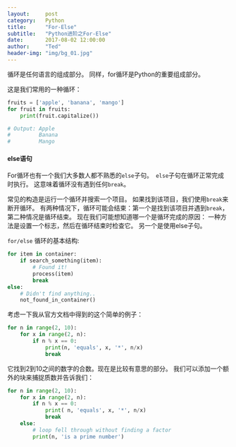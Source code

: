 ```yaml
---
layout:     post
category:   Python
title:      "For-Else"
subtitle:   "Python进阶之For-Else"
date:       2017-08-02 12:00:00
author:     "Ted"
header-img: "img/bg_01.jpg"
---
```


循环是任何语言的组成部分。 同样，for循环是Python的重要组成部分。

这是我们常用的一种循环：

```python
fruits = ['apple', 'banana', 'mango']
for fruit in fruits:
    print(fruit.capitalize())

# Output: Apple
#         Banana
#         Mango
```

#### else语句

For循环也有一个我们大多数人都不熟悉的`else`子句。` else`子句在循环正常完成时执行。 这意味着循环没有遇到任何`break`。 

常见的构造是运行一个循环并搜索一个项目。 如果找到该项目，我们使用`break`来断开循环。 有两种情况下，循环可能会结束：第一个是找到该项目并遇到`break`，第二种情况是循环结束。 现在我们可能想知道哪一个是循环完成的原因： 一种方法是设置一个标志，然后在循环结束时检查它。 另一个是使用else子句。

 `for/else` 循环的基本结构:

```python
for item in container:
    if search_something(item):
        # Found it!
        process(item)
        break
else:
    # Didn't find anything..
    not_found_in_container()
```

考虑一下我从官方文档中得到的这个简单的例子：

```python
for n in range(2, 10):
    for x in range(2, n):
        if n % x == 0:
            print(n, 'equals', x, '*', n/x)
            break
```

它找到2到10之间的数字的合数。现在是比较有意思的部分。 我们可以添加一个额外的块来捕捉质数并告诉我们：

```python
for n in range(2, 10):
    for x in range(2, n):
        if n % x == 0:
            print( n, 'equals', x, '*', n/x)
            break
    else:
        # loop fell through without finding a factor
        print(n, 'is a prime number')
```